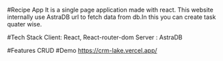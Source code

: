 #Recipe App
It is a single page application made with react. This website internally use AstraDB url to fetch data from db.In this you can create task quater wise.

#Tech Stack
Client: React, React-router-dom
Server : AstraDB

#Features
CRUD
#Demo
https://crm-lake.vercel.app/
